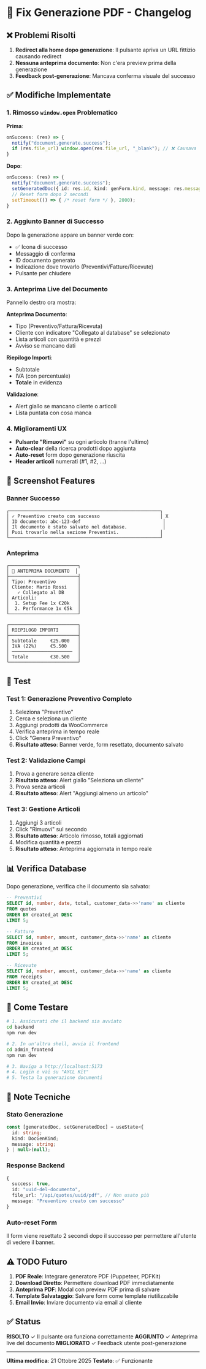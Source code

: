 # 🔧 Fix Generazione PDF - Changelog

## ❌ Problemi Risolti

1. **Redirect alla home dopo generazione**: Il pulsante apriva un URL fittizio causando redirect
2. **Nessuna anteprima documento**: Non c'era preview prima della generazione
3. **Feedback post-generazione**: Mancava conferma visuale del successo

## ✅ Modifiche Implementate

### 1. Rimosso `window.open` Problematico

**Prima**:
```typescript
onSuccess: (res) => {
  notify("document.generate.success");
  if (res.file_url) window.open(res.file_url, "_blank"); // ❌ Causava redirect
}
```

**Dopo**:
```typescript
onSuccess: (res) => {
  notify("document.generate.success");
  setGeneratedDoc({ id: res.id, kind: genForm.kind, message: res.message });
  // Reset form dopo 2 secondi
  setTimeout(() => { /* reset form */ }, 2000);
}
```

### 2. Aggiunto Banner di Successo

Dopo la generazione appare un banner verde con:
- ✅ Icona di successo
- Messaggio di conferma
- ID documento generato
- Indicazione dove trovarlo (Preventivi/Fatture/Ricevute)
- Pulsante per chiudere

### 3. Anteprima Live del Documento

Pannello destro ora mostra:

**Anteprima Documento**:
- Tipo (Preventivo/Fattura/Ricevuta)
- Cliente con indicatore "Collegato al database" se selezionato
- Lista articoli con quantità e prezzi
- Avviso se mancano dati

**Riepilogo Importi**:
- Subtotale
- IVA (con percentuale)
- **Totale** in evidenza

**Validazione**:
- Alert giallo se mancano cliente o articoli
- Lista puntata con cosa manca

### 4. Miglioramenti UX

- **Pulsante "Rimuovi"** su ogni articolo (tranne l'ultimo)
- **Auto-clear** della ricerca prodotti dopo aggiunta
- **Auto-reset** form dopo generazione riuscita
- **Header articoli** numerati (#1, #2, ...)

## 🎨 Screenshot Features

### Banner Successo
```
┌───────────────────────────────────────────────────────┐
│ ✓ Preventivo creato con successo                      │ X
│ ID documento: abc-123-def                              │
│ Il documento è stato salvato nel database.             │
│ Puoi trovarlo nella sezione Preventivi.               │
└───────────────────────────────────────────────────────┘
```

### Anteprima
```
┌─────────────────────────┐
│ 📄 ANTEPRIMA DOCUMENTO  │
├─────────────────────────┤
│ Tipo: Preventivo        │
│ Cliente: Mario Rossi    │
│   ✓ Collegato al DB     │
│ Articoli:               │
│  1. Setup Fee 1x €20k   │
│  2. Performance 1x €5k  │
└─────────────────────────┘

┌─────────────────────────┐
│ RIEPILOGO IMPORTI       │
├─────────────────────────┤
│ Subtotale     €25.000   │
│ IVA (22%)     €5.500    │
│ ──────────────────────  │
│ Totale        €30.500   │
└─────────────────────────┘
```

## 🧪 Test

### Test 1: Generazione Preventivo Completo
1. Seleziona "Preventivo"
2. Cerca e seleziona un cliente
3. Aggiungi prodotti da WooCommerce
4. Verifica anteprima in tempo reale
5. Click "Genera Preventivo"
6. **Risultato atteso**: Banner verde, form resettato, documento salvato

### Test 2: Validazione Campi
1. Prova a generare senza cliente
2. **Risultato atteso**: Alert giallo "Seleziona un cliente"
3. Prova senza articoli
4. **Risultato atteso**: Alert "Aggiungi almeno un articolo"

### Test 3: Gestione Articoli
1. Aggiungi 3 articoli
2. Click "Rimuovi" sul secondo
3. **Risultato atteso**: Articolo rimosso, totali aggiornati
4. Modifica quantità e prezzi
5. **Risultato atteso**: Anteprima aggiornata in tempo reale

## 📊 Verifica Database

Dopo generazione, verifica che il documento sia salvato:

```sql
-- Preventivi
SELECT id, number, date, total, customer_data->>'name' as cliente
FROM quotes
ORDER BY created_at DESC
LIMIT 5;

-- Fatture
SELECT id, number, amount, customer_data->>'name' as cliente
FROM invoices
ORDER BY created_at DESC
LIMIT 5;

-- Ricevute
SELECT id, number, amount, customer_data->>'name' as cliente
FROM receipts
ORDER BY created_at DESC
LIMIT 5;
```

## 🚀 Come Testare

```bash
# 1. Assicurati che il backend sia avviato
cd backend
npm run dev

# 2. In un'altra shell, avvia il frontend
cd admin_frontend
npm run dev

# 3. Naviga a http://localhost:5173
# 4. Login e vai su "AYCL Kit"
# 5. Testa la generazione documenti
```

## 📝 Note Tecniche

### Stato Generazione
```typescript
const [generatedDoc, setGeneratedDoc] = useState<{
  id: string;
  kind: DocGenKind;
  message: string;
} | null>(null);
```

### Response Backend
```typescript
{
  success: true,
  id: "uuid-del-documento",
  file_url: "/api/quotes/uuid/pdf", // Non usato più
  message: "Preventivo creato con successo"
}
```

### Auto-reset Form
Il form viene resettato 2 secondi dopo il successo per permettere all'utente di vedere il banner.

## ⚠️ TODO Futuro

1. **PDF Reale**: Integrare generatore PDF (Puppeteer, PDFKit)
2. **Download Diretto**: Permettere download PDF immediatamente
3. **Anteprima PDF**: Modal con preview PDF prima di salvare
4. **Template Salvataggio**: Salvare form come template riutilizzabile
5. **Email Invio**: Inviare documento via email al cliente

## ✅ Status

**RISOLTO** ✓ Il pulsante ora funziona correttamente
**AGGIUNTO** ✓ Anteprima live del documento
**MIGLIORATO** ✓ Feedback utente post-generazione

---

**Ultima modifica**: 21 Ottobre 2025
**Testato**: ✅ Funzionante

